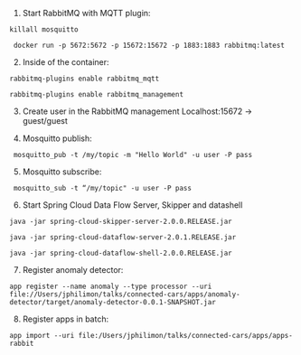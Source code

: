 1. Start RabbitMQ with MQTT plugin:

  `killall mosquitto`
  
 ` docker run -p 5672:5672 -p 15672:15672 -p 1883:1883 rabbitmq:latest`
 
 
2. Inside of the container:

  `rabbitmq-plugins enable rabbitmq_mqtt`
 
  `rabbitmq-plugins enable rabbitmq_management`
  
3. Create user in the RabbitMQ management
  Localhost:15672 -> guest/guest 
 
4. Mosquitto publish:

 ` mosquitto_pub -t /my/topic -m "Hello World" -u user -P pass`
 
5. Mosquitto subscribe:

 ` mosquitto_sub -t “/my/topic" -u user -P pass`
 
  
6. Start Spring Cloud Data Flow Server, Skipper and datashell

 `java -jar spring-cloud-skipper-server-2.0.0.RELEASE.jar`
 
 `java -jar spring-cloud-dataflow-server-2.0.1.RELEASE.jar`
 
 `java -jar spring-cloud-dataflow-shell-2.0.0.RELEASE.jar`
 

7. Register anomaly detector:

  `app register --name anomaly --type processor --uri file://Users/jphilimon/talks/connected-cars/apps/anomaly-detector/target/anomaly-detector-0.0.1-SNAPSHOT.jar`
  
8. Register apps in batch:

  `app import --uri file:/Users/jphilimon/talks/connected-cars/apps/apps-rabbit`
